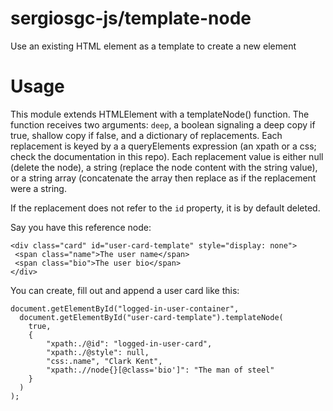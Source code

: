# sergiosgc-js/template-node

Use an existing HTML element as a template to create a new element

# Usage

This module extends HTMLElement with a templateNode() function. The function receives two arguments: `deep`, a boolean signaling a deep copy if true, shallow copy if false, and a dictionary of replacements. 
Each replacement is keyed by a a queryElements expression (an xpath or a css; check the documentation in this repo). Each replacement value is either null (delete the node), a string (replace the node 
content with the string value), or a string array (concatenate the array then replace as if the replacement were a string.

If the replacement does not refer to the `id` property, it is by default deleted.

Say you have this reference node:

```
<div class="card" id="user-card-template" style="display: none">
 <span class="name">The user name</span>
 <span class="bio">The user bio</span>
</div>
```

You can create, fill out and append a user card like this:
```
document.getElementById("logged-in-user-container",
  document.getElementById("user-card-template").templateNode(
    true,
    {
        "xpath:./@id": "logged-in-user-card",
        "xpath:./@style": null,
        "css:.name", "Clark Kent",
        "xpath:.//node{}[@class='bio']": "The man of steel"
    }
  )
);
```
